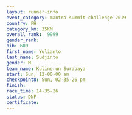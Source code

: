 ```yaml
---
layout: runner-info 
event_category: mantra-summit-challenge-2019 
country: PH
category_km: 35KM 
overall_rank:  9999
gender_rank: 
bib: 609
first_name: Yulianto
last_name: Sudjinto
gender: M
team_name: Kulinerun Surabaya
start: Sun, 12-00-00 am
checkpoint8: Sun, 02-35-26 pm
finish: 
race_time: 14-35-26
status: DNF
certificate: 
---
```

